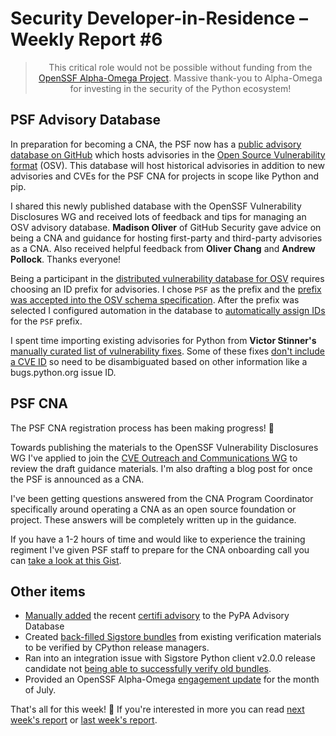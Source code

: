 # Security Developer-in-Residence – Weekly Report #6

<blockquote>
  <center>This critical role would not be possible without funding from the <a href="https://alpha-omega.dev">OpenSSF Alpha-Omega Project</a>.
  Massive thank-you to Alpha-Omega for investing in the security of the Python ecosystem!</center>
</blockquote>

## PSF Advisory Database

In preparation for becoming a CNA, the PSF now has a [public advisory database on GitHub](https://github.com/psf/advisory-database)
which hosts advisories in the [Open Source Vulnerability format](https://ossf.github.io/osv-schema/) (OSV). This database
will host historical advisories in addition to new advisories and CVEs for the PSF CNA for projects in scope like Python and pip.

I shared this newly published database with the OpenSSF Vulnerability Disclosures WG and received lots of feedback and tips
for managing an OSV advisory database. **Madison Oliver** of GitHub Security gave advice on being a CNA and
guidance for hosting first-party and third-party advisories as a CNA. Also received helpful feedback from **Oliver Chang** and **Andrew Pollock**. Thanks everyone!

Being a participant in the [distributed vulnerability database for OSV](https://osv.dev/) requires choosing an ID prefix for advisories.
I chose `PSF` as the prefix and the [prefix was accepted into the OSV schema specification](https://github.com/ossf/osv-schema/pull/190).
After the prefix was selected I configured automation in the database to [automatically assign IDs](https://github.com/psf/advisory-database/pull/10) for the `PSF` prefix.

I spent time importing existing advisories for Python from **Victor Stinner's** [manually curated list of vulnerability fixes](https://github.com/vstinner/python-security/blob/main/vulnerabilities.yaml).
Some of these fixes [don't include a CVE ID](https://github.com/psf/advisory-database/pull/11) so need to be disambiguated based on other information like a bugs.python.org issue ID.

## PSF CNA

The PSF CNA registration process has been making progress! 🚀

Towards publishing the materials to the OpenSSF Vulnerability Disclosures WG I've applied to join the
[CVE Outreach and Communications WG](https://www.cve.org/ProgramOrganization/WorkingGroups#OutreachandCommunicationsWorkingGroupOCWG)
to review the draft guidance materials. I'm also drafting a blog post for once the PSF is announced as a CNA.

I've been getting questions answered from the CNA Program Coordinator specifically around operating a CNA as an open source foundation or project. 
These answers will be completely written up in the guidance.

If you have a 1-2 hours of time and would like to experience the training regiment I've given PSF staff to prepare for the
CNA onboarding call you can [take a look at this Gist](https://gist.github.com/sethmlarson/44cf38a73b304b1a08bd34ba62355a81).

## Other items

* [Manually added](https://github.com/pypa/advisory-database/pull/138) the recent [certifi advisory](https://github.com/certifi/python-certifi/security/advisories/GHSA-xqr8-7jwr-rhp7) to the PyPA Advisory Database
* Created [back-filled Sigstore bundles](https://github.com/python/pythondotorg/issues/2300) from existing verification materials to be verified by CPython release managers.
* Ran into an integration issue with Sigstore Python client v2.0.0 release candidate
  not [being able to successfully verify old bundles](https://github.com/sigstore/sigstore-python/issues/724).
* Provided an OpenSSF Alpha-Omega [engagement update](https://github.com/ossf/alpha-omega/pull/197) for the month of July.

That's all for this week! 👋 If you're interested in more you can read [next week's report](https://sethmlarson.dev/security-developer-in-residence-weekly-report-7) or [last week's report](https://sethmlarson.dev/security-developer-in-residence-weekly-report-5).
